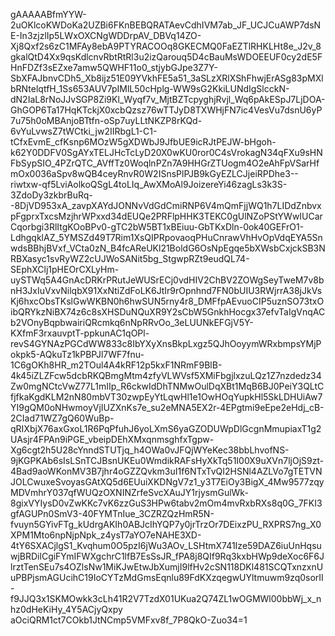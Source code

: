 gAAAAABfmYYW-2uOKlcoKWDoKa2UZBi6FKnBEBQRATAevCdhIVM7ab_JF_UCJCuAWP7dsNE-In3zjzlIp5LWxOXCNgWDDrpAV_DBVq14ZO-Xj8Qxf2s6zC1MFAy8ebA9PTYRACOOq8GKECMQ0FaEZTlRHKLHt8e_J2v_8gkalQtD4Xx9qsKdlcnvRbtRtRl3u2izQarouq5D4cBauMsWDOEEUF0cy2dE5FHnFDZf3sEZxe7amw5QWHF11o0_stjybGJpe3Z7Y-SbXFAJbnvCDh5_Xb8ijz51E09YVkhFE5a51_3aSLzXRlXShFhwjErASg83pMXlbRNtelqtfH_1Ss653AUV7pIMlL50cHplg-WW9sG2KkiLUNdIgSlcckN-dN2IaL8rNoJJvSGP8Zi9Kl_Wyqf7v_MjtBZTcpyghjRvjl_Wq6pAkESpJ7LjDOA-GhGOP6Ta17HqKTckjX0xcbQzsz76wTTJyD8TXWHjFN7ic4VesVu7dsnU6yP7u75h0oMBAnjoBTtfn-oSp7uyLLtNKZP8rKQd-6vYuLvwsZ7tWCtki_jw2IIRbgL1-C1-tCfxEvmE_cfKsnp6MOzW5gXDWbJ9JfbUE9icRJtPEJW-bHgoh-k62Y0DDFV0SgAYxTELJHcTcLyD20X0wKU0ror0C4sVrokagN34qFXu9sHNFbSypSIO_4PZrQTC_AVffTz0WoqlnPZn7A9HHGrZTUogm4O2eAhFpVSarHfmOx0036aSpv8wQB4ceyRnvR0W2ISnsPlPJB9kGyEZLCJjeiRPDhe3--riwtxw-qf5LviAolkoQSgL4toLIq_AwXMoAl9JoizereYi46zagLs3k3S-3ZdoDy3zkbrBuRq--8DjVD953xA_zavpXAYdJONNvVdGdCmiRNP6V4mQmFjjWQ1h7LIDdZnbvxpFgprxTxcsMzjhrWPxxd34dEUQe2PRFlpHHK3TEKC0gUlNZoPStYWwIUCarCqorbgi3RlItgKOoBPv0-gTC2bW5BT1xBEiuu-GbTKxDln-0ok40GEFrO1-LdhgqklAZ_5YMSZd49T7Rim1XsQIPRpovaoqPHuCnrawVhHvOpVdqEYA5SnwdsBBhjBVxf_VCta0zN_B4fcAReUKl21BoldG6OsNpEgqe5bXWsbCxjckSB3NRBXasyc1svRyWZ2cUJWoSANit5bg_StgwpRZt9eudQL74-SEphXClj1pHEOrCXLyHm-uySTWq5A4GnAcDRKrPRutJeWUSrECj0vdHIV2ChBV2ZOWgSeyTweM7v8bnH3JxIuVxvNilqbX91XxNtiZdFoLK6JtIr9rOpnhnd7FN0bUIU3RWjrrA38jJkVsKj6hxcObsTKslGwWKBN0h6hwSUN5rny4r8_DMFfpAEvuoCIP5uznSO73txOibQRYkzNiBX74z6c8sXHSDuNQuXR9Y2sCbW5GnkhHocgx37efvTaIgVnqACb2VOnyBqpbwairiQRcmkq6nNpRRvOo_3eLUUNkEFGjV5Y-KXfmF3rxauvptT-ppkunAC1qOPl-revS4GYNAzPGCdWW833c8IbYXyXnsBkpLxgz5QJhOoyymWRxbmpsYMjPokpk5-AQkuTz1kPBPJl7WF7fnu-1C6gOKh8HR_m2TOul4A4kRF12p5kxF1NRmF9BlB-4k45iZLZFcw5dcbRKQBmgMtm4zfyVLWVsf5XMiFbgjlxzuLQz1Z7nzdedz34Zw0mgNCtcVwZ77L1mIIp_R6ckwIdDhTNMwOulDqXBt1MqB6BJ0PeiY3QLtCfjfkaKgdKLM2nN80mbVT30zwpEyYtLqwHl1e1OwHOqYupkHl5SkLDHUiAw7YI9gQM0oNHwmoyVjIUZXnKs7e_su2eMNA5EX2r-4EPgtmi9eEpe2eHdj_cB-2CIad71WZ7gQ60WuBp-qRIXbjX76axGxoL1R6PqPfuhJ6yoLXmS6yaGZODUWpDlGcgnMmupiaxT1g2UAsjr4FPAn9iPGE_vbeipDEhXMxqnmsghfxTgpw-Xg6cgt2h5U28cYnndSTUTjq_h4OWa0vJFQjWYeKec38bbLhvofNS-9jKGPKAb6sIsLSnTCJBsnUKEu0WmdikRAFsHyXkTq51I00X9uXVn7ljOjS9zt-4Bad9aoWKonMV3B7jhr4oGZZQvkm3uI1f6NTxTvQI2HSNl4AZLVo7gTETVNJOLCwuxeSvoyasGAtXQ5d6EUuiXKDNgV7z1_y3T7EiOy3BigX_4Mw9577zqyMDVmhrY037qfWUQzOXNINZrfeSvcXAuJY1rjysmGulWk-8gixVYIysD0vZwKKc7vK6zzGuS3HPw6tabv2mOm4mvRxbRXs8q0G_7FKI3gfAGUPn0SmV3-40FYMTnIue_3CZRZQzHmR5N-fvuyn5GYivFTg_kUdrgAKIh0ABJcIhYQP7y0jrTrzOr7DEixzPU_RXPRS7ng_X0XPM1Mto6npNjpNpk_z4ysT7aYO7eNAHE3XD-4tY6SXACjlgS1_Kvqhum0O5pzI6jWu3AOv_LSHtmX741Ize59DAZ6iuUnHqsuwjBRDilCgiFYmIFWXgchrC1lfB7EsSsJR_fPA8j8QIf9Rq3kxbHWp9deXoc6F6JlrztTenSEu7s4OZlsNw1MiKJwEtwJbXumjI9lfHv2cSN118DKl481SCQTxnzxnUuPBPjsmAGUcihC19IoCYTzMdGmsEqnlu89FdKXzqegwUYltmuwm9zq0sorII-f9JJQ3x1SKMOwkk3cLh41R2V7TzdX01UKua2Q74ZL1wOGMWl00bbWj_x_nhz0dHeKiHy_4Y5ACjyQxpy
aOciQRM1ct7COkb1JtNCmp5VMFxv8f_7P8QkO-Zuo34=1

